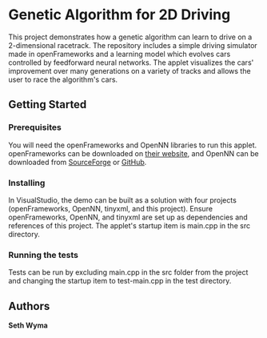 # Genetic Algorithm for 2D Driving

This project demonstrates how a genetic algorithm can learn to drive on a 2-dimensional racetrack. The repository includes a simple driving simulator made in openFrameworks and a learning model which evolves cars controlled by feedforward neural networks. The applet visualizes the cars' improvement over many generations on a variety of tracks and allows the user to race the algorithm's cars.

## Getting Started

### Prerequisites

You will need the openFrameworks and OpenNN libraries to run this applet. openFrameworks can be downloaded on [their website](https://openframeworks.cc/download/), and OpenNN can be downloaded from [SourceForge](https://sourceforge.net/projects/opennn/) or [GitHub](https://github.com/Artelnics/OpenNN).

### Installing

In VisualStudio, the demo can be built as a solution with four projects (openFrameworks, OpenNN, tinyxml, and this project). Ensure openFrameworks, OpenNN, and tinyxml are set up as dependencies and references of this project. The applet's startup item is main.cpp in the src directory.

### Running the tests

Tests can be run by excluding main.cpp in the src folder from the project and changing the startup item to test-main.cpp in the test directory.

## Authors
**Seth Wyma**
